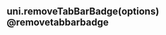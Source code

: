 ## uni.removeTabBarBadge(options) @removetabbarbadge

<!-- UTSAPIJSON.removeTabBarBadge.description -->

<!-- UTSAPIJSON.removeTabBarBadge.param -->

<!-- UTSAPIJSON.removeTabBarBadge.returnValue -->

<!-- UTSAPIJSON.removeTabBarBadge.compatibility -->

<!-- UTSAPIJSON.removeTabBarBadge.tutorial -->

<!-- UTSAPIJSON.general_type.name -->

<!-- UTSAPIJSON.general_type.param -->